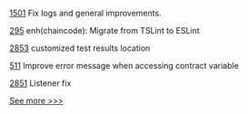 
[1501](https://github.com/hyperledger/iroha/pull/1501) Fix logs and general improvements.

[295](https://github.com/hyperledger-labs/blockchain-carbon-accounting/pull/295) enh(chaincode): Migrate from TSLint to ESLint

[2853](https://github.com/hyperledger/besu/pull/2853) customized test results location

[511](https://github.com/hyperledger-labs/solang/pull/511) Improve error message when accessing contract variable

[2851](https://github.com/hyperledger/besu/pull/2851) Listener fix


[See more >>>](https://start-here.hyperledger.org/pull-requests)
